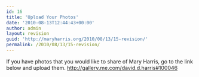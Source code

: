 ```yaml
---
id: 16
title: 'Upload Your Photos'
date: '2010-08-13T12:44:43+00:00'
author: admin
layout: revision
guid: 'http://maryharris.org/2010/08/13/15-revision/'
permalink: /2010/08/13/15-revision/
---
```


If you have photos that you would like to share of Mary Harris, go to the link below and upload them. <http://gallery.me.com/david.d.harris#100046>